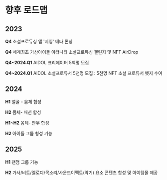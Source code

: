 # 향후 로드맵

## **2023**

**Q4** 소셜프로듀싱 앱 '지잉' 베타 론칭

**Q4**  세계최초 가상아이돌 이터니티 소셜프로듀싱 챌린지 및 NFT AirDrop

**Q4\~2024.Q1**  AIDOL  크리에이터  5백명 모집&#x20;

**Q4\~2024.Q1** AIDOL 소셜프로듀서 5천명 모집 : 5천명 NFT 소셜 프로듀서 뱃지 수여



## **2024**

**H1** 얼굴 - 몸체 합성

**H2**  몸체- 패션 합성

**H1\~H2** 몸체- 안무 합성

**H2** 아이돌 그룹 형성 기능



## **2025**

**H1**  팬덤 그룹 기능&#x20;

**H2**  가사/비트/멜로디/목소리/사운드이팩트(악기) 요소 콘텐츠 합성 및  아이템몰 제공
